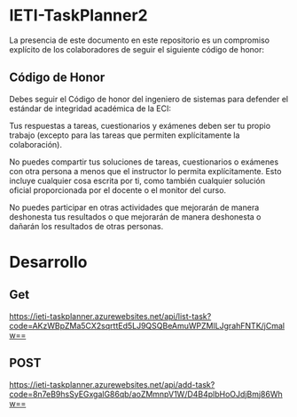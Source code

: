 # IETI-TaskPlanner2

La presencia de este documento en este repositorio es un compromiso explícito de los colaboradores de seguir el siguiente código de honor:

## Código de Honor
Debes seguir el Código de honor del ingeniero de sistemas para defender el estándar de integridad académica de la ECI:

Tus respuestas a tareas, cuestionarios y exámenes deben ser tu propio trabajo (excepto para las tareas que permiten explícitamente la colaboración).

No puedes compartir tus soluciones de tareas, cuestionarios o exámenes con otra persona a menos que el instructor lo permita explícitamente. Esto incluye cualquier cosa escrita por ti, como también cualquier solución oficial proporcionada por el docente o el monitor del curso.

No puedes participar en otras actividades que mejorarán de manera deshonesta tus resultados o que mejorarán de manera deshonesta o dañarán los resultados de otras personas.


# Desarrollo 
 ## Get 
 https://ieti-taskplanner.azurewebsites.net/api/list-task?code=AKzWBpZMa5CX2sqrttEd5LJ9QSQBeAmuWPZMlLJgrahFNTK/jCmalw==
 ## POST 
 https://ieti-taskplanner.azurewebsites.net/api/add-task?code=8n7eB9hsSyEGxgalG86qb/aoZMmnpV1W/D4B4plbHoOJdjBmj86Whw==
